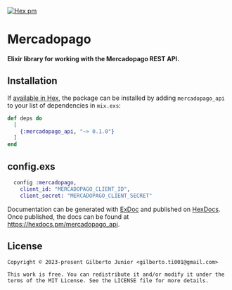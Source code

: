 [![Hex pm](https://img.shields.io/hexpm/v/mercadopago_api.svg?style=flat)](https://hex.pm/packages/mercadopago_api)

# Mercadopago

**Elixir library for working with the Mercadopago REST API.**

## Installation

If [available in Hex](https://hex.pm/docs/publish), the package can be installed
by adding `mercadopago_api` to your list of dependencies in `mix.exs`:

```elixir
def deps do
  [
    {:mercadopago_api, "~> 0.1.0"}
  ]
end
```

## config.exs

```elixir
  config :mercadopago,
    client_id: "MERCADOPAGO_CLIENT_ID",
    client_secret: "MERCADOPAGO_CLIENT_SECRET"
```

Documentation can be generated with [ExDoc](https://github.com/elixir-lang/ex_doc)
and published on [HexDocs](https://hexdocs.pm). Once published, the docs can
be found at <https://hexdocs.pm/mercadopago_api>.

## License

    Copyright © 2023-present Gilberto Junior <gilberto.ti001@gmail.com>

    This work is free. You can redistribute it and/or modify it under the
    terms of the MIT License. See the LICENSE file for more details.